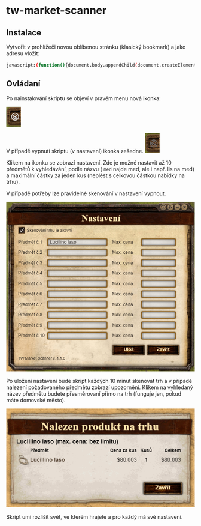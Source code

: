 # tw-market-scanner

## Instalace

Vytvořit v prohlížeči novou oblíbenou stránku (klasický bookmark) a jako adresu vložit:

```sh
javascript:(function(){document.body.appendChild(document.createElement('script')).src='https://deprivant.github.io/tw-market-scanner/dist/tw-market-scanner.min.js';})();
```

## Ovládaní

Po nainstalování skriptu se objeví v pravém menu nová ikonka:

![The West Market Scanner Menu Icon](https://github.com/Deprivant/tw-market-scanner/blob/main/docs/twms-menu-image.png?raw=true)

V případě vypnutí skriptu (v nastavení) ikonka zešedne. ![The West Market Scanner Menu Icon Stop Scanning](https://github.com/Deprivant/tw-market-scanner/blob/main/docs/twms-menu-off-image.png?raw=true)

Klikem na ikonku se zobrazí nastavení. Zde je možné nastavit až 10 předmětů k vyhledávání, podle názvu ( `med` najde med, ale i např. lis na med) a maximální částky za jeden kus (neplést s celkovou částkou nabídky na trhu).

V případě potřeby lze pravidelné skenování v nastavení vypnout.

![The West Market Scanner Menu Icon](https://github.com/Deprivant/tw-market-scanner/blob/main/docs/twms-setting-image.png?raw=true)

Po uložení nastavení bude skript každých 10 minut skenovat trh a v případě nalezení požadovaného předmětu zobrazí upozornění. Klikem na vyhledaný název předmětu budete přesměrovaní přímo na trh (funguje jen, pokud máte domovské město).

![The West Market Scanner Menu Icon](https://github.com/Deprivant/tw-market-scanner/blob/main/docs/twms-results-image.png?raw=true)

Skript umí rozlišit svět, ve kterém hrajete a pro každý má své nastavení.
